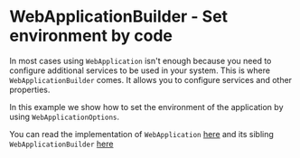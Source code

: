 # WebApplicationBuilder - Set environment by code

In most cases using ```WebApplication``` isn't enough because you need to configure additional services to be used in your system. This is where ```WebApplicationBuilder``` comes. It allows you to configure services and other properties.

In this example we show how to set the environment of the application by using `WebApplicationOptions`.

You can read the implementation of ```WebApplication``` [here](https://github.com/dotnet/aspnetcore/blob/main/src/DefaultBuilder/src/WebApplication.cs) and its sibling ```WebApplicationBuilder``` [here](https://github.com/dotnet/aspnetcore/blob/main/src/DefaultBuilder/src/WebApplicationBuilder.cs)

